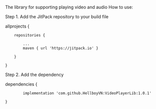 The library for supporting playing video and audio
How to use:

Step 1. Add the JitPack repository to your build file

allprojects {

		repositories {
		
			...
			maven { url 'https://jitpack.io' }
			
		}
		
	}
  
Step 2. Add the dependency

dependencies {
  
	        implementation 'com.github.HellboyVN:VideoPlayerLib:1.0.1'
			
	}
